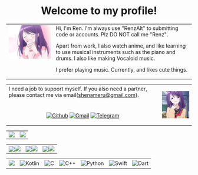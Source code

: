 <!--
<img align="right" src="https://bad-apple-github-readme.vercel.app/api?show_bg=1&username=shenprjkt&include_all_commits=true&show_icons=true&theme=buefy&count_private=true&hide_border=true" />



### Hi there 👋 I'm shenrn
- 🌱 I’m learning Android~
- 🏠 I am a new IT student, RPL graduate
- A staunch communist
- "My hobby is watching anime"
- "I like Vocaloid"
-->

# <div align=center>Welcome to my profile!</div>
<table frame=void>
<tr>
    <td style="vertical-align: top">
        <img width="350" align="left" src="./img/nagi6.jpg">
    </td>
    <td>
Hi, I'm Ren. I'm always use "RenzAlt" to submitting code or accounts. Plz DO NOT call me "Renz".

Apart from work, I also watch anime, and like learning to use musical instruments such as the piano and drums. I also like making Vocaloid music.

I prefer playing music. Currently, and likes cute things.
    </td>
</tr>
</table>

<table frame=void>
<tr>
    <td Hi, I'm Ren. I'm always use "RenzAlt" to submitting code or accounts. Plz DO NOT call me "Renz".

I need a job to support myself. If you also need a partner, please contact me via email(shenameru@gmail.com).

# <div align=center></div>
<p align="center">
  <a href="https://github.com/shenprjkt"><img alt="Github" title="Arimakana Github" src="https://img.shields.io/badge/GitHub-100000?style=for-the-badge&logo=github&logoColor=white"></a>
  <a href="mailto:shenprjktplayground@gmail.com"><img alt="Gmail" title="Shandy Reynaldi Gmail" src="https://img.shields.io/badge/Gmail-D14836?style=for-the-badge&logo=gmail&logoColor=white"></a>
  <a href="https://t.me/Kanarimalt"><img alt="Telegram" title="Arimakana Telegram" src="https://img.shields.io/badge/Telegram-2CA5E0?style=for-the-badge&logo=telegram&logoColor=white"></a> 
 </p>
    </td>
    <td>
        <img width="200" align="right" src="./img/nagi5.jpg">
    </td>
</tr>
</table>

<table frame=void>
<tr>
    <td style="vertical-align: top">
        <img align="left" src="https://streak-stats.demolab.com?user=shenprjkt&theme=highcontrast&hide_border=true&border_radius=1)](https://git.io/streak-stats">
    </td>
    <td>
        <img align="right" src="https://bad-apple-github-readme.vercel.app/api?show_bg=1&username=shenprjkt&include_all_commits=true&show_icons=true&theme=highcontrast&count_private=true&hide_border=true">
    </td>
</tr>
</table>

<table frame=void>
<tr>
    <td style="vertical-align: top">
        <img width="250" align="center" src="./img/nagi1.gif">
        <img align="right" src="https://github-readme-stats.vercel.app/api/pin?username=shenprjkt&repo=readme-theme&title_color=fff&icon_color=f9f9f9&text_color=9f9f9f&bg_color=000000&hide_border=true&show_owner=true">
    </td>
    <td>
        <img width="250" align="center" src="./img/nagi2.gif">
        <img align="right" src="https://github-readme-stats.vercel.app/api/pin?username=shenprjkt&repo=Kernel_CI&title_color=fff&icon_color=f9f9f9&text_color=9f9f9f&bg_color=000000&hide_border=true&show_owner=true">
    </td>
    <td>
        <img width="250" align="center" src="./img/nagi3.gif">
        <img align="right" src="https://github-readme-stats.vercel.app/api/pin?username=SnowsProject&repo=kernel_manifests&title_color=fff&icon_color=f9f9f9&text_color=9f9f9f&bg_color=000000&hide_border=true&show_owner=true">
    </td>
</tr>
</table>

<div align=center>
<table frame=void>
<tr>
    <td style="vertical-align: top">
        <img src="https://img.shields.io/badge/Windows-00BBFF?style=flat-square&logo=Windows&logoColor=FFFFFF&labelColor=00BBFF">
    </td>
    <td>
        <img alt="Kotlin" src="https://img.shields.io/badge/kotlin-7f83f5.svg?style=for-the-badge&logo=kotlin&logoColor=white">
    </td>
    <td>
        <img alt="C" src="https://img.shields.io/badge/c-%2300599C.svg?style=for-the-badge&logo=c&logoColor=white">
    </td>
    <td>
        <img alt="C++" src="https://img.shields.io/badge/C++-00599C.svg?style=for-the-badge&logo=cplusplus&logoColor=white">
    </td>
    <td>
        <img alt="Python" src="https://img.shields.io/badge/python-3670A0?style=for-the-badge&logo=python&logoColor=ffdd54">
    </td>
    <td>
        <img alt="Swift" src="https://img.shields.io/badge/swift-dea685.svg?style=for-the-badge&logo=swift&logoColor=black">
    </td>
    <td>
        <img alt="Dart" src="https://img.shields.io/badge/dart-79b7c7.svg?style=for-the-badge&logo=dart&logoColor=white">
    </td>
</tr>
</table>
</div>


<!--
### 💻 Environment
[![Windows](https://img.shields.io/badge/Windows-00BBFF?style=flat-square&logo=Windows&logoColor=FFFFFF&labelColor=00BBFF)](https://www.microsoft.com/windows11)
[![Arch Linux](https://img.shields.io/badge/Arch%20Linux-008BFF?style=flat-square&logo=arch-linux&logoColor=FFFFFF&labelColor=008BFF)](https://archlinux.org)
[![Ubuntu](https://img.shields.io/badge/Ubuntu%2021%2e04-dd4814?style=flat-square&logo=ubuntu&logoColor=ffffff)](https://releases.ubuntu.com/21.04/)
[![macOS](https://img.shields.io/badge/macOS-4F4F4F?style=flat-square&logo=apple&logoColor=FFFFFF&labelColor=4F4F4F)](https://www.apple.com/macos/big-sur/)
[![Android](https://img.shields.io/badge/Android-00C000?style=flat-square&logo=android&logoColor=FFFFFF&labelColor=00C000)](https://www.android.com/android-11/)

### 📱 Devices Support
![MI8953](https://img.shields.io/badge/Xiaomi%20MSM8953-ED9121?style=flat-square&logo=xiaomi&logoColor=FFFFFF&labelColor=ED9121)
![MI6765](https://img.shields.io/badge/Xiaomi%20MT6765-ED9121?style=flat-square&logo=xiaomi&logoColor=FFFFFF&labelColor=ED9121)
![MI8956](https://img.shields.io/badge/Xiaomi%20MSM8956-ED9121?style=flat-square&logo=xiaomi&logoColor=FFFFFF&labelColor=ED9121)

<div align="center"> 
    
### Visitors
<img src=https://moe-counter.es3n1n.eu/get/@shenprjkt width="500px" />

</div>
<p align="center">
  <a href="https://github.com/shenprjkt"><img alt="Github" title="Arimakana Github" src="https://img.shields.io/badge/GitHub-100000?style=for-the-badge&logo=github&logoColor=white"></a>
  <a href="mailto:shenprjktplayground@gmail.com"><img alt="Gmail" title="Shandy Reynaldi Gmail" src="https://img.shields.io/badge/Gmail-D14836?style=for-the-badge&logo=gmail&logoColor=white"></a>
  <a href="https://t.me/Kanarimalt"><img alt="Telegram" title="Arimakana Telegram" src="https://img.shields.io/badge/Telegram-2CA5E0?style=for-the-badge&logo=telegram&logoColor=white"></a> 
 </p>
</div>

<br>
